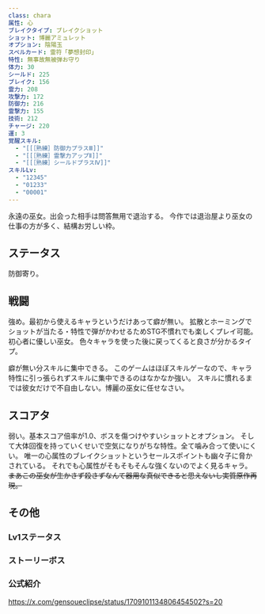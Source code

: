 ```yaml
---
class: chara
属性: 心
ブレイクタイプ: ブレイクショット 
ショット: 博麗アミュレット
オプション: 陰陽玉
スペルカード: 霊符「夢想封印」
特性: 無事故無被弾お守り
体力: 30
シールド: 225
ブレイク: 156
霊力: 208
攻撃力: 172
防御力: 216
霊撃力: 155
技術: 212
チャージ: 220
運: 3
覚醒スキル:
  - "[[［熟練］防御力プラスⅢ]]"
  - "[[［熟練］霊撃力アップⅡ]]"
  - "[[［熟練］シールドプラスⅣ]]"
スキルLv: 
  - "12345"
  - "01233"
  - "00001"
---
```

永遠の巫女。出会った相手は問答無用で退治する。
今作では退治屋より巫女の仕事の方が多く、結構お労しい枠。
## ステータス
防御寄り。
## 戦闘
強め。最初から使えるキャラというだけあって癖が無い。
拡散とホーミングでショットが当たる・特性で弾がかわせるためSTG不慣れでも楽しくプレイ可能。初心者に優しい巫女。
色々キャラを使った後に戻ってくると良さが分かるタイプ。

癖が無い分スキルに集中できる。
このゲームはほぼスキルゲーなので、キャラ特性に引っ張られずスキルに集中できるのはなかなか強い。
スキルに慣れるまでは彼女だけで不自由しない。博麗の巫女に任せなさい。
## スコアタ
弱い。基本スコア倍率が1.0、ボスを傷つけやすいショットとオプション。
そして大体回復を持っていくせいで空気になりがちな特性。全て噛み合って使いにくい。
唯一の心属性のブレイクショットというセールスポイントも幽々子に脅かされている。
それでも心属性がそもそもそんな強くないのでよく見るキャラ。
~~まあこの巫女が生かさず殺さずなんて器用な真似できると思えないし実質原作再現。~~
## その他
### Lv1ステータス
### ストーリーボス
### 公式紹介
https://x.com/gensoueclipse/status/1709101134806454502?s=20